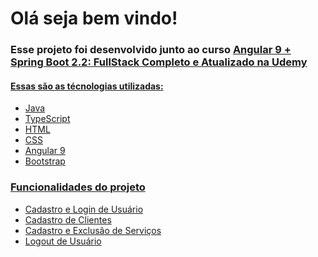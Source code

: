 <h1>Olá seja bem vindo!</h1>
<h3>Esse projeto foi desenvolvido junto ao curso <a href="https://www.udemy.com/course/full-stack-angular9-spring-boot/" </a> Angular 9 + Spring Boot 2.2: FullStack Completo e Atualizado na Udemy</h3>
<h4>Essas são as técnologias utilizadas:</h4>
<ul>
<li>Java</li>
<li>TypeScript</li>
<li>HTML</li>
<li>CSS</li>
<li>Angular 9</li>
<li>Bootstrap</li>
</ul>

<h3>Funcionalidades do projeto</h3>
<ul>
  <li>Cadastro e Login de Usuário</li>
  <li>Cadastro de Clientes</li>
  <li>Cadastro e Exclusão de Serviços</li>
  <li>Logout de Usuário</li>
</ul>
